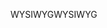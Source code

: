 <span data-ttu-id="633c3-101">WYSIWYG</span><span class="sxs-lookup"><span data-stu-id="633c3-101">WYSIWYG</span></span>